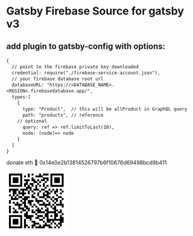 # Gatsby Firebase Source for gatsby v3


## add plugin to gatsby-config with options:
```
{
  // point to the firebase private key downloaded
  credential: require("./firebase-service-account.json"),
  // your firebase database root url
  databaseURL: "https://<DATABASE_NAME>.<REGION>.firebasedatabase.app/",
  types:[
    {
      type: "Product",  // this will be allProduct in GraphQL query
      path: "products", // reference
    // optional
      query: ref => ref.limitToLast(10), 
      node: (node)=> node
    }
  ]
}
```

donate eth 💸 0x14e0e2b13814526797b6f10676d69498bcd9b411

![eth address](https://github.com/apotox/gatsby-source-firebase-v3/blob/master/assets/eth_wallet.png?raw=true)
